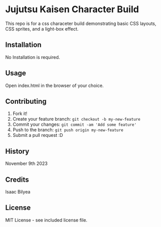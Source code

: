 # Jujutsu Kaisen Character Build
This repo is for a css characeter build demonstrating basic CSS layouts, CSS sprites, and a light-box effect.

## Installation

No Installation is required.

## Usage

Open index.html in the browser of your choice.

## Contributing

1. Fork it!
2. Create your feature branch: `git checkout -b my-new-feature`
3. Commit your changes: `git commit -am 'Add some feature'`
4. Push to the branch: `git push origin my-new-feature`
5. Submit a pull request :D

## History

November 9th 2023

## Credits

Isaac Bilyea

## License

MIT License - see included license file.
